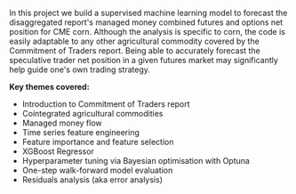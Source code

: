 In this project we build a supervised machine learning model to forecast the disaggregated report's managed money combined futures and options net position for CME corn. Although the analysis is specific to corn, the code is easily adaptable to any other agricultural commodity covered by the Commitment of Traders report. Being able to accurately forecast the speculative trader net position in a given futures market may significantly help guide one's own trading strategy.

**Key themes covered:**
- Introduction to Commitment of Traders report
- Cointegrated agricultural commodities
- Managed money flow
- Time series feature engineering
- Feature importance and feature selection
- XGBoost Regressor
- Hyperparameter tuning via Bayesian optimisation with Optuna
- One-step walk-forward model evaluation
- Residuals analysis (aka error analysis)
